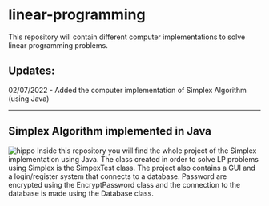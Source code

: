 # linear-programming
This repository will contain different computer implementations to solve linear programming problems.

Updates:
-----------
02/07/2022 - Added the computer implementation of Simplex Algorithm (using Java)

-------------------------------------
Simplex Algorithm implemented in Java
-------------------------------------
![hippo](https://media.giphy.com/media/aOeSTRTsvj9M8KMn8N/giphy.gif)
Inside this repository you will find the whole project of the Simplex implementation using Java. The class created in order to solve LP problems using Simplex is the SimpexTest class. 
The project also contains a GUI and a login/register system that connects to a database.
Password are encrypted using the EncryptPassword class and the connection to the database is made using the Database class.
